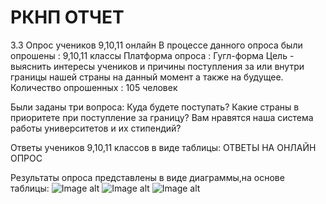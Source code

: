 # РКНП ОТЧЕТ
3.3 Опрос учеников 9,10,11 онлайн
В процессе данного опроса были опрошены : 9,10,11 классы
Платформа опроса : Гугл-форма
Цель - выяснить  интересы учеников и причины поступления за или внутри границы нашей страны на данный момент а также  на будущее.
Количество опрошенных : 105 человек


Были заданы три вопроса:
Куда будете поступать?
Какие страны в приоритете при поступление за границу?
Вам нравятся наша система работы университетов и их стипендий?


Ответы учеников 9,10,11 классов в виде таблицы:
ОТВЕТЫ НА ОНЛАЙН ОПРОС

Результаты опроса представлены в виде диаграммы,на основе таблицы:
![Image alt](https://github.com/erarrr/STUDENT-MIGRATION-2/blob/main/Снимок%20экрана%202024-02-09%20141555.png)
![Image alt](https://github.com/erarrr/STUDENT-MIGRATION-2/blob/main/Снимок%20экрана%202024-02-09%20141711.png)
![Image alt](https://github.com/erarrr/STUDENT-MIGRATION-2/blob/main/Снимок%20экрана%202024-02-09%20141736.png)

